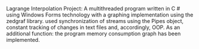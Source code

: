 Lagrange Interpolation Project: A multithreaded program written in C # using Windows Forms technology with a graphing implementation using the zedgraf library. used synchronization of streams using the Pipes object, constant tracking of changes in text files and, accordingly, OOP. As an additional function: the program memory consumption graph has been implemented.
